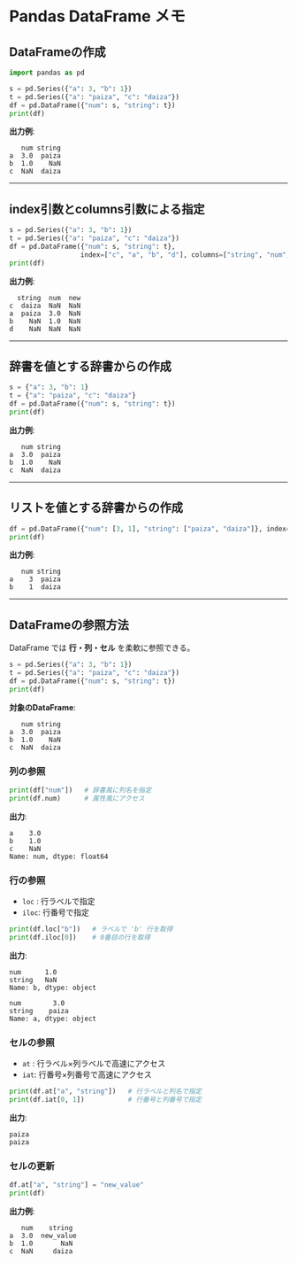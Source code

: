 # Pandas DataFrame メモ

## DataFrameの作成

```python
import pandas as pd

s = pd.Series({"a": 3, "b": 1})
t = pd.Series({"a": "paiza", "c": "daiza"})
df = pd.DataFrame({"num": s, "string": t})
print(df)
```

**出力例**:

```
   num string
a  3.0  paiza
b  1.0    NaN
c  NaN  daiza
```

---

## index引数とcolumns引数による指定

```python
s = pd.Series({"a": 3, "b": 1})
t = pd.Series({"a": "paiza", "c": "daiza"})
df = pd.DataFrame({"num": s, "string": t},
                  index=["c", "a", "b", "d"], columns=["string", "num", "new"])
print(df)
```

**出力例**:

```
  string  num  new
c  daiza  NaN  NaN
a  paiza  3.0  NaN
b    NaN  1.0  NaN
d    NaN  NaN  NaN
```

---

## 辞書を値とする辞書からの作成

```python
s = {"a": 3, "b": 1}
t = {"a": "paiza", "c": "daiza"}
df = pd.DataFrame({"num": s, "string": t})
print(df)
```

**出力例**:

```
   num string
a  3.0  paiza
b  1.0    NaN
c  NaN  daiza
```

---

## リストを値とする辞書からの作成

```python
df = pd.DataFrame({"num": [3, 1], "string": ["paiza", "daiza"]}, index=["a", "b"])
print(df)
```

**出力例**:

```
   num string
a    3  paiza
b    1  daiza
```

---

## DataFrameの参照方法

DataFrame では **行・列・セル** を柔軟に参照できる。

```python
s = pd.Series({"a": 3, "b": 1})
t = pd.Series({"a": "paiza", "c": "daiza"})
df = pd.DataFrame({"num": s, "string": t})
print(df)
```

**対象のDataFrame**:

```
   num string
a  3.0  paiza
b  1.0    NaN
c  NaN  daiza
```

### 列の参照

```python
print(df["num"])   # 辞書風に列名を指定
print(df.num)      # 属性風にアクセス
```

**出力**:

```
a    3.0
b    1.0
c    NaN
Name: num, dtype: float64
```

### 行の参照

* `loc` : 行ラベルで指定
* `iloc`: 行番号で指定

```python
print(df.loc["b"])   # ラベルで 'b' 行を取得
print(df.iloc[0])    # 0番目の行を取得
```

**出力**:

```
num      1.0
string   NaN
Name: b, dtype: object

num        3.0
string    paiza
Name: a, dtype: object
```

### セルの参照

* `at` : 行ラベル×列ラベルで高速にアクセス
* `iat`: 行番号×列番号で高速にアクセス

```python
print(df.at["a", "string"])   # 行ラベルと列名で指定
print(df.iat[0, 1])           # 行番号と列番号で指定
```

**出力**:

```
paiza
paiza
```

### セルの更新

```python
df.at["a", "string"] = "new_value"
print(df)
```

**出力例**:

```
   num    string
a  3.0  new_value
b  1.0       NaN
c  NaN     daiza
```
